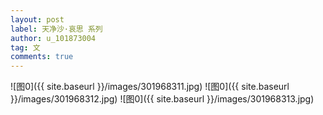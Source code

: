 ```yaml
---
layout: post
label: 天净沙·哀思 系列
author: u_101873004
tag: 文
comments: true
---
```



![图0]({{ site.baseurl }}/images/301968311.jpg)
![图0]({{ site.baseurl }}/images/301968312.jpg)
![图0]({{ site.baseurl }}/images/301968313.jpg)